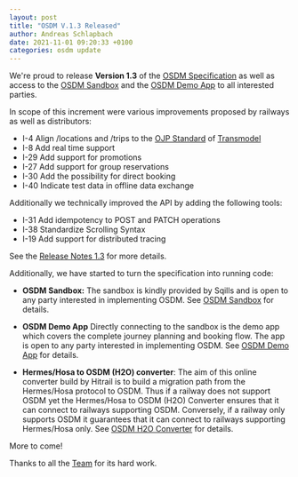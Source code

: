 ```yaml
---
layout: post
title: "OSDM V.1.3 Released"
author: Andreas Schlapbach
date: 2021-11-01 09:20:33 +0100
categories: osdm update
---
```


We're proud to release **Version 1.3** of the [OSDM Specification](https://unioninternationalcheminsdefer.github.io/OSDM/spec/)
as well as access to the [OSDM Sandbox](https://unioninternationalcheminsdefer.github.io/OSDM/tools/sandbox/) and
the [OSDM Demo App](https://unioninternationalcheminsdefer.github.io/OSDM/tools/demo-app/) to all interested parties.

In scope of this increment were various improvements proposed by railways as well as distributors:

- I-4 Align /locations and /trips to the [OJP Standard](http://www.transmodel-cen.eu/standards/ojp/) of [Transmodel](http://www.transmodel-cen.eu/)
- I-8 Add real time support
- I-29 Add support for promotions
- I-27 Add support for group reservations
- I-30 Add the possibility for direct booking
- I-40 Indicate test data in offline data exchange

Additionally we technically improved the API by adding the following tools:

- I-31 Add idempotency to POST and PATCH operations
- I-38 Standardize Scrolling Syntax
- I-19 Add support for distributed tracing

See the [Release Notes 1.3](https://unioninternationalcheminsdefer.github.io/OSDM//releases/OSDM-release-notes-v1.3/) for more details.

Additionally, we have started to turn the specification into running code:

- **OSDM Sandbox:** The sandbox is kindly provided by Sqills
  and is open to any party interested in implementing OSDM.
  See [OSDM Sandbox](https://unioninternationalcheminsdefer.github.io/OSDM/tools/sandbox/) for details.

- **OSDM Demo App** Directly connecting to the sandbox is the demo app which covers the complete journey
  planning and booking flow. The app is open to any party interested in implementing OSDM.
  See [OSDM Demo App](https://unioninternationalcheminsdefer.github.io/OSDM/tools/demo-app/) for details.

- **Hermes/Hosa to OSDM (H2O) converter**: The aim of this online converter build by Hitrail is to build
  a migration path from the Hermes/Hosa protocol to OSDM. Thus if a railway does not support OSDM yet the
  Hermes/Hosa to OSDM (H2O) Converter ensures that it can connect to railways supporting OSDM. Conversely,
  if a railway only supports OSDM it guarantees that it can connect to railways supporting Hermes/Hosa only.
  See [OSDM H2O Converter](https://unioninternationalcheminsdefer.github.io/OSDM/tools/H2O-converter/) for details.

More to come!

Thanks to all the [Team](https://unioninternationalcheminsdefer.github.io/OSDM/team/) for its hard work.
